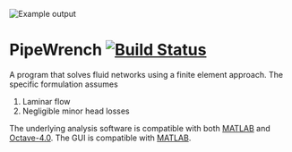 ![Example output](https://github.com/cmccomb/PipeWrench/blob/master/example.png)

# PipeWrench [![Build Status](https://travis-ci.org/cmccomb/PipeWrench.svg)](https://travis-ci.org/cmccomb/PipeWrench)
A program that solves fluid networks using a finite element approach. The specific formulation assumes

  1. Laminar flow
  2. Negligible minor head losses

The underlying analysis software is compatible with both [MATLAB](http://www.mathworks.com/products/matlab/) and [Octave-4.0](https://www.gnu.org/software/octave/). The GUI is compatible with [MATLAB](http://www.mathworks.com/products/matlab/).

